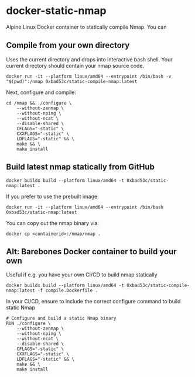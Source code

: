 # docker-static-nmap
Alpine Linux Docker container to statically compile Nmap. You can 

## Compile from your own directory
Uses the current directory and drops into interactive bash shell. Your current directory should contain your nmap source code.
```
docker run -it --platform linux/amd64 --entrypoint /bin/bash -v "$(pwd)":/nmap 0xbad53c/static-compile-nmap:latest
```

Next, configure and compile:
```
cd /nmap && ./configure \
    --without-zenmap \
    --without-nping \
    --without-ncat \
    --disable-shared \
    CFLAGS="-static" \
    CXXFLAGS="-static" \
    LDFLAGS="-static" && \
    make && \
    make install
```

## Build latest nmap statically from GitHub
```
docker buildx build --platform linux/amd64 -t 0xbad53c/static-nmap:latest .
```

If you prefer to use the prebuilt image:
```
docker run -it --platform linux/amd64 --entrypoint /bin/bash 0xbad53c/static-nmap:latest
```

You can copy out the nmap binary via:
```
docker cp <containerid>:/nmap/nmap .
```

## Alt: Barebones Docker container to build your own
Useful if e.g. you have your own CI/CD to build nmap statically
```
docker buildx build --platform linux/amd64 -t 0xbad53c/static-compile-nmap:latest -f compile.Dockerfile .
```

In your CI/CD, ensure to include the correct configure command to build static Nmap
```
# Configure and build a static Nmap binary
RUN ./configure \
    --without-zenmap \
    --without-nping \
    --without-ncat \
    --disable-shared \
    CFLAGS="-static" \
    CXXFLAGS="-static" \
    LDFLAGS="-static" && \
    make && \
    make install
```

